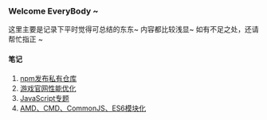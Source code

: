 ### Welcome EveryBody ~ 

这里主要是记录下平时觉得可总结的东东~ 内容都比较浅显~ 如有不足之处，还请帮忙指正 ~ 

#### 笔记

1. [npm发布私有仓库](https://github.com/liujinhuan/LearnNotes/issues/1)
2. [游戏官网性能优化](https://github.com/liujinhuan/LearnNotes/issues/2)
3. [JavaScript专题](https://github.com/liujinhuan/LearnNotes/issues/3)
4. [AMD、CMD、CommonJS、ES6模块化](https://github.com/liujinhuan/LearnNotes/issues/4)
